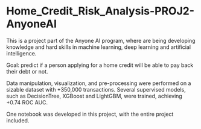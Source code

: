 # Home_Credit_Risk_Analysis-PROJ2-AnyoneAI

This is a project part of the Anyone AI program, where are being developing knowledge and hard skills in machine learning, deep learning and artificial intelligence.

Goal: predict if a person applying for a home credit will be able to pay back their debt or not.

Data manipulation, visualization, and pre-processing were performed on a sizable dataset with +350,000 transactions. Several supervised models, such as DecisionTree, XGBoost and LightGBM, were trained, achieving +0.74 ROC AUC.

One notebook was developed in this project, with the entire project included.
